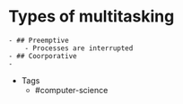 # Types of multitasking
	- ## Preemptive
		- Processes are interrupted
	- ## Coorporative
	-
- Tags
	- #computer-science